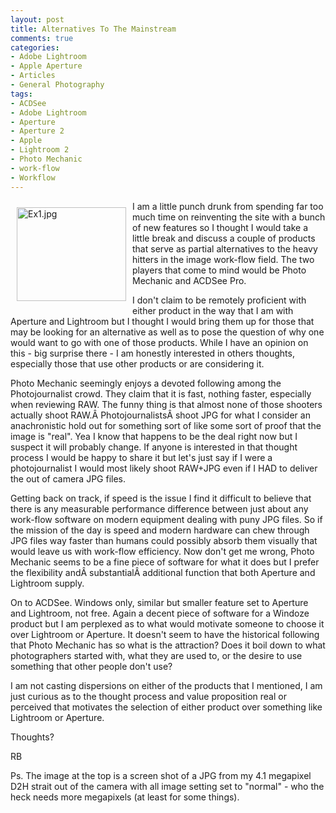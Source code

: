 ```yaml
---
layout: post
title: Alternatives To The Mainstream
comments: true
categories:
- Adobe Lightroom
- Apple Aperture
- Articles
- General Photography
tags:
- ACDSee
- Adobe Lightroom
- Aperture
- Aperture 2
- Apple
- Lightroom 2
- Photo Mechanic
- work-flow
- Workflow
---
```

<a rel="lightbox" href="/wp-content/uploads/2009/04/Ex1.jpg"><img title="Ex1.jpg" src="/wp-content/uploads/2009/04/.thumbs/.Ex1.jpg" border="0" alt="Ex1.jpg" hspace="10" vspace="10" width="175" height="150" align="left" /></a>

I am a little punch drunk from spending far too much time on reinventing the site with a bunch of new features so I thought I would take a little break and discuss a couple of products that serve as partial alternatives to the heavy hitters in the image work-flow field. The two players that come to mind would be Photo Mechanic and ACDSee Pro.

I don't claim to be remotely proficient with either product in the way that I am with Aperture and Lightroom but I thought I would bring <!--more-->them up for those that may be looking for an alternative as well as to pose the question of why one would want to go with one of those products. While I have an opinion on this - big surprise there - I am honestly interested in others thoughts, especially those that use other products or are considering it.

Photo Mechanic seemingly enjoys a devoted following among the Photojournalist crowd. They claim that it is fast, nothing faster, especially when reviewing RAW. The funny thing is that almost none of those shooters actually shoot RAW.Â PhotojournalistsÂ shoot JPG for what I consider an anachronistic hold out for something sort of like some sort of proof that the image is "real". Yea I know that happens to be the deal right now but I suspect it will probably change. If anyone is interested in that thought process I would be happy to share it but let's just say if I were a photojournalist I would most likely shoot RAW+JPG even if I HAD to deliver the out of camera JPG files.

Getting back on track, if speed is the issue I find it difficult to believe that there is any measurable performance difference between just about any work-flow software on modern equipment dealing with puny JPG files. So if the mission of the day is speed and modern hardware can chew through JPG files way faster than humans could possibly absorb them visually that would leave us with work-flow efficiency. Now don't get me wrong, Photo Mechanic seems to be a fine piece of software for what it does but I prefer the flexibility andÂ substantialÂ additional function that both Aperture and Lightroom supply.

On to ACDSee. Windows only, similar but smaller feature set to Aperture and Lightroom, not free. Again a decent piece of software for a Windoze product but I am perplexed as to what would motivate someone to choose it over Lightroom or Aperture. It doesn't seem to have the historical following that Photo Mechanic has so what is the attraction? Does it boil down to what photographers started with, what they are used to, or the desire to use something that other people don't use?

I am not casting dispersions on either of the products that I mentioned, I am just curious as to the thought process and value proposition real or perceived that motivates the selection of either product over something like Lightroom or Aperture.

Thoughts?

RB

Ps. The image at the top is a screen shot of a JPG from my 4.1 megapixel D2H strait out of the camera with all image setting set to "normal" - who the heck needs more megapixels (at least for some things).